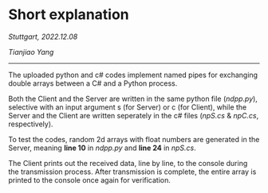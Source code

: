 # Short explanation

*Stuttgart, 2022.12.08*

*Tianjiao Yang*

-------------------------------------------------------------------

The uploaded python and c# codes implement named pipes for exchanging double arrays between a C# and a Python process. 

Both the Client and the Server are written in the same python file (*ndpp.py*), selective with an input argument s (for Server) or c (for Client), while the Server and the Client are written seperately in the c# files (*npS.cs* & *npC.cs*, respectively).

To test the codes, random 2d arrays with float numbers are generated in the Server, meaning **line 10** in *ndpp.py* and **line 24** in *npS.cs*. 

The Client prints out the received data, line by line, to the console during the transmission process. After transmission is complete, the entire array is printed to the console once again for verification.

